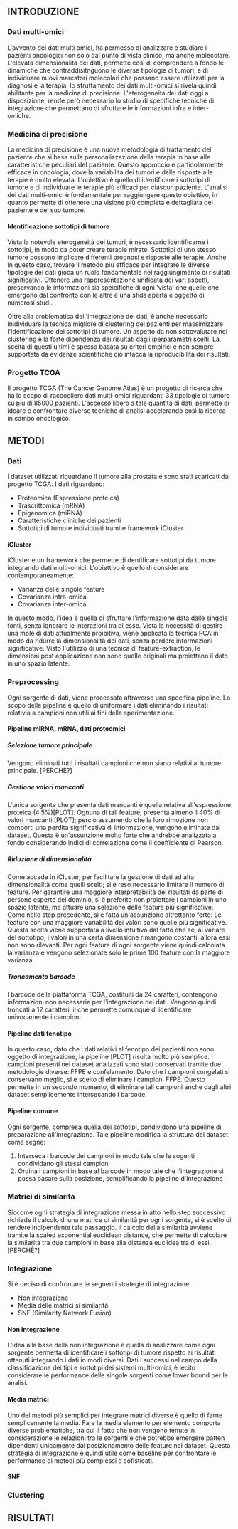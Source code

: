 ## INTRODUZIONE
### Dati multi-omici
L'avvento dei dati multi omici, ha permesso di analizzare e studiare i pazienti oncologici non solo dal punto di vista clinico, ma anche molecolare.
L'elevata dimensionalità dei dati, permette così di comprendere a fondo le dinamiche che contraddisitnguono le diverse tipologie di tumori, e di individuare nuovi marcatori molecolari che possano essere utilizzati per la diagnosi e la terapia; lo sfruttamento dei dati multi-omici si rivela quindi abilitante per la medicina di precisione. 
L'eterogeneità dei dati oggi a disposizione, rende però necessario lo studio di specifiche tecniche di integrazione che permettano di sfruttare le informazioni infra e inter-omiche.

### Medicina di precisione
La medicina di precisione è una nuova metodologia di trattamento del paziente che si basa sulla personalizzazione della terapia in base alle caratteristiche peculiari del paziente. Questo approccio è particolarmente efficace in oncologia, dove la variabilità dei tumori e delle risposte alle terapie è molto elevata. L'obiettivo è quello di identificare i sottotipi di tumore e di individuare le terapie più efficaci per ciascun paziente. L'analisi dei dati multi-omici è fondamentale per raggiungere questo obiettivo, in quanto permette di ottenere una visione più completa e dettagliata del paziente e del suo tumore.

#### Identificazione sottotipi di tumore
Vista la notevole eterogeneità dei tumori, è necessario identificarne i sottotipi, in modo da poter creare terapie mirate. Sottotipi di uno stesso tumore possono implicare differenti prognosi e risposte alle terapie. Anche in questo caso, trovare il metodo più efficace per integrare le diverse tipologie dei dati gioca un ruolo fondamentale nel raggiungimento di risultati significativi. Ottenere una rappresentazione unificata dei vari aspetti, preservando le informazioni sia speicifiche di ogni 'vista' che quelle che emergono dal confronto con le altre è una sfida aperta e oggetto di numerosi studi.

Oltre alla problematica dell'integrazione dei dati, è anche necessario inidividuare la tecnica migliore di clustering dei pazienti per massimizzare l'identificazione dei sottotipi di tumore. Un aspetto da non sottovalutare nel clustering è la forte dipendenza dei risultati dagli iperparametri scelti. La scelta di questi ultimi è spesso basata su criteri empirici e non sempre supportata da evidenze scientifiche ciò intacca la riproducibilità dei risultati.


### Progetto TCGA
Il progetto TCGA (The Cancer Genome Atlas) è un progetto di ricerca che ha lo scopo di raccogliere dati multi-omici riguardanti 33 tipologie di tumore su più di 85000 pazienti.
L'accesso libero a tale quantità di dati, permette di ideare e confrontare diverse tecniche di analisi accelerando così la ricerca in campo oncologico.


## METODI
### Dati
I dataset utilizzati riguardano il tumore alla prostata e sono stati scaricati dal progetto TCGA. I dati riguardano:
- Proteomica (Espressione proteica)
- Trascrittomica (mRNA)
- Epigenomica (miRNA)
- Caratteristiche cliniche dei pazienti
- Sottotipi di tumore individuati tramite framework iCluster


#### iCluster
iCluster è un framework che permette di dentificare sottotipi da tumore integrando dati multi-omici. L'obiettivo è quello di considerare contemporaneamente:
- Varianza delle singole feature
- Covarianza intra-omica
- Covarianza inter-omica

In questo modo, l'idea è quella di sfruttare l'informazione data dalle singole fonti, senza ignorare le interazioni tra di esse.
Vista la necessità di gestire una mole di dati attualmente proibitiva, viene applicata la tecnica PCA in modo da ridurre la dimensionalità dei dati, senza perdere informazioni significative. Visto l'utilizzo di una tecnica di feature-extraction, le dimensioni post applicazione non sono quelle originali ma proiettano il dato in uno spazio latente.



### Preprocessing
Ogni sorgente di dati, viene processata attraverso una specifica pipeline. Lo scopo delle pipeline è quello di uniformare i dati eliminando i risultati relativia a campioni non utili ai fini della sperimentazione.

#### Pipeline miRNA, mRNA, dati proteomici
##### Selezione tumore principale
Vengono eliminati tutti i risultati campioni che non siano relativi al tumore principale.
[PERCHÈ?]

##### Gestione valori mancanti
L'unica sorgente che presenta dati mancanti è quella relativa all'espressione proteica (4.5%)[PLOT]. 
Ognuna di tali feature, presenta almeno il 40% di valori mancanti [PLOT]; perciò assumendo che la loro rimozione non comporti una perdita significativa di informazione, vengono eliminate dal dataset. Questa è un'assunzione molto forte che andrebbe analizzata a fondo considerando indici di correlazione come il coefficiente di Pearson.


##### Riduzione di dimensionalità
Come accade in iCluster, per facilitare la gestione di dati ad alta dimensionalità come quelli scelti; si è reso necessario limitare il numero di feature.
Per garantire una maggiore interpretabilità dei risultati da parte di persone esperte del dominio, si è preferito non proiettare i campioni in uno spazio latente, ma attuare una selezione delle feature più significative.
Come nello step precedente, si è fatta un'assunzione altrettanto forte: Le feature con una maggiore variabilità dei valori sono quelle più significative.
Questa scelta viene supportata a livello intuitivo dal fatto che se, al variare del sottotipo, i valori in una certa dimensione rimangono costanti, allora essi non sono rilevanti.
Per ogni feature di ogni sorgente viene quindi calcolata la varianza e vengono selezionate solo le prime 100 feature con la maggiore varianza.


##### Troncamento barcode
I barcode della piattaforma TCGA, costituiti da 24 caratteri, contengono informazioni non necessarie per l'integrazione dei dati. Vengono quindi troncati a 12 caratteri, il che permette comunque di identificare univocamente i campioni.


#### Pipeline dati fenotipo
In questo caso, dato che i dati relativi al fenotipo dei pazienti non sono oggetto di integrazione, la pipeline [PLOT] risulta molto più semplice.
I campioni presenti nei dataset analizzati sono stati conservati tramite due metodologie diverse: FFPE e confelamento. 
Dato che i campioni congelati si conservano meglio, si è scelto di eliminare i campioni FFPE. Questo permette in un secondo momento, di eliminare tali campioni anche dagli altri dataset semplicemente intersecando i barcode.


#### Pipeline comune
Ogni sorgente, compresa quella dei sottotipi, condividono una pipeline di preparazione all'integrazione. Tale pipeline modifica la struttura dei dataset come segne:
1. Interseca i barcode dei campioni in modo tale che le sogenti condividano gli stessi campioni
2. Ordina i campioni in base al barcode in modo tale che l'integrazione si possa basare sulla posizione, semplificando la pipeline d'integrazione


### Matrici di similarità 
Siccome ogni strategia di integrazione messa in atto nello step successivo richiede il calcolo di una matrice di similarità per ogni sorgente, si è scelto di rendere indipendente tale passaggio.
Il calcolo della similarità avviene tramite la scaled exponential euclidean distance, che permette di calcolare la similarità tra due campioni in base alla distanza euclidea tra di essi. [PERCHÈ?]


### Integrazione
Si è deciso di confrontare le seguenti strategie di integrazione:
- Non integrazione
- Media delle matrici si similarità
- SNF (Similarity Network Fusion)


#### Non integrazione
L'idea alla base della non integrazione è quella di analizzare come ogni sorgente permetta di identificare i sottotipi di tumore rispetto ai risultati ottenuti integrando i dati in modi diversi. Dati i successi nel campo della classificazione dei tipi e sottotipi dei sistemi multi-omici, è lecito considerare le performance delle singole sorgenti come lower bound per le analisi. 

#### Media matrici
Uno dei metodi più semplici per integrare matrici diverse è quello di farne semplicemente la media. Fare la media elemento per elemento comporta diverse problematiche, tra cui il fatto che non vengono tenute in considerazione le relazioni tra le sorgenti e che potrebbe emergere patten dipendenti unicamente dal posizionamento delle feature nei dataset.
Questa strategia di integrazione è quindi utile come baseline per confrontare le performance di metodi più complessi e sofisticati.

#### SNF

### Clustering


## RISULTATI